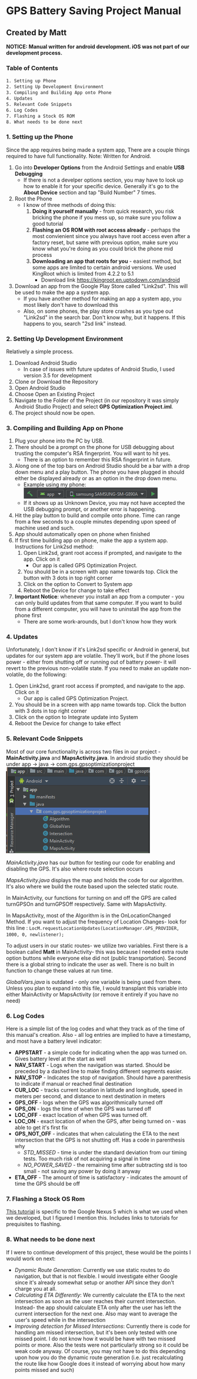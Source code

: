 # GPS Battery Saving Project Manual
## Created by Matt

__NOTICE: Manual written for android development. iOS was not part of our development process.__

### Table of Contents

	1. Setting up Phone
	2. Setting Up Development Environment
	3. Compiling and Building App onto Phone
	4. Updates
	5. Relevant Code Snippets
	6. Log Codes
	7. Flashing a Stock OS ROM
	8. What needs to be done next

### 1. Setting up the Phone
Since the app requires being made a system app, There are a couple things required to have full functionality. Note: Written for Android. 

1. Go into __Developer Options__ from the Android Settings and enable __USB Debugging__
	- If there is not a develper options section, you may have to look up how to enable it for your specific device. Generally it's go to the __About Device__ section and tap "Build Number" 7 times.
2. Root the Phone
	- I know of three methods of doing this:
		1. __Doing it yourself manually__ - from quick research, you risk bricking the phone if you mess up, so make sure you follow a good tutorial
		2. __Flashing an OS ROM with root access already__ - perhaps the most convienient since you always have root access even after a factory reset, but same with previous option, make sure you know what you're doing as you could brick the phone mid process
		3. __Downloading an app that roots for you__ - easiest method, but some apps are limited to certain android versions. We used KingRoot which is limited from 4.2.2 to 5.1
			* Download link https://kingroot.en.uptodown.com/android 
3. Download an  app from the Google Play Store called "Link2sd". This will be used to make the app a system app.
	* If you have another method for making an app a system app, you most likely don't have to download this
	* Also, on some phones, the play store crashes as you type out "Link2sd" in the search bar. Don't know why, but it happens. If this happens to you, search "2sd link" instead.

### 2. Setting Up Development Environment
Relatively a simple process.

1. Download Android Studio
	* In case of issues with future updates of Android Studio, I used version 3.5 for development
2. Clone or Download the Repository
3. Open Android Studio
4. Choose Open an Existing Project
5. Navigate to the Folder of the Project (in our repository it was simply Android Studio Project) and select __GPS Optimization Project.iml__.
6. The project should now be open.

### 3. Compiling and Building App on Phone
1. Plug your phone into the PC by USB.
2. There should be a prompt on the phone for USB debugging about trusting the  computer's RSA fingerprint. You will want to hit yes. 
	* There is an option to remember this RSA fingerprint in future.
3. Along one of the top bars on Android Studio should be a bar with a drop down menu and a play button. The phone you have plugged in should either be displayed already or as an option in the drop down menu. 
	* Example using my phone: ![MenuExample](ManualPhotos/DropDownAndPlay.png)
	* If it shows up as Unknown Device, you may not have accepted the USB debugging prompt, or another error is happening.
4.  Hit the play button to build and compile onto phone. Time can range from a few seconds to a couple minutes depending upon speed of machine used and such.
5.  App should automatically open on phone when finished
6.  If first time building app on phone, make the app a system app. Instructions for Link2sd method: 
	1.  Open Link2sd, grant root access if prompted, and navigate to the app. Click on it 
		*  Our app is called GPS Optimization Project.
	2.  You should be in a screen with app name towards top. Click the button with 3 dots in top right corner
	3.  Click on the option to Convert to System app
	4.  Reboot the Device for change to take effect
7. __Important Notice__: whenever you install an app from a computer - you can only build updates from that same computer. If you want to build from a different computer, you will have to uninstall the app from the phone first
	* There are some work-arounds, but I don't know how they work

### 4. Updates
Unfortunately, I don't know if it's Link2sd specific or Android in general, but updates for our system app are volatile. They'll work, but if the phone loses power - either from shutting off or running out of battery power- it will revert to the previous non-volatile state. If you need to make an update non-volatile, do the following:
	
1.  Open Link2sd, grant root access if prompted, and navigate to the app. Click on it 
	*  Our app is called GPS Optimization Project.
2.  You should be in a screen with app name towards top. Click the button with 3 dots in top right corner
3.  Click on the option to Integrate update into System
4.  Reboot the Device for change to take effect

### 5. Relevant Code Snippets
Most of our core functionality is across two files in our project - __MainActivity.java__ and __MapsActivity.java__.
In android studio they should be under app -> java -> com.gps.gpsoptimizationproject
![Main and Map](ManualPhotos/MMLocation.png)

_MainActivity.java_ has our button for testing our code for enabling and disabling the GPS. It's also where route selection occurs

_MapsActivity.java_ displays the map and holds the code for our algorithm. It's also where we build the route based upon the selected static route.

In MainActivity, our functions for turning on and off the GPS are called turnGPSOn and turnGPSOff respectively. Same with MapsActivity.

In MapsActivity, most of the Algorithm is in the OnLocationChanged Method. If you want to adjust the frequency of Location Changes- look for this line :
``
LocM.requestLocationUpdates(LocationManager.GPS_PROVIDER, 1000, 0, newlistener);
``

To adjust users in our static routes- we utilize two variables. First there is a boolean called __Matt__ in MainActivity- this was because I needed extra route option buttons while everyone else did not (public transportation). Second there is a global string to indicate the user as well. There is no built in function to change these values at run time.

_GlobalVars.java_ is outdated - only one variable is being used from there. Unless you plan to expand into this file, I would transplant this variable into either MainActivity or MapsActivity (or remove it entirely if you have no need)



### 6. Log Codes
Here is a simple list of the log codes and what they track as of the time of this manual's creation. Also - all log entries are implied to have a timestamp, and most have a battery level indicator:
	
* __APPSTART__ - a simple code for indicating when the app was turned on. Gives battery level at the start as well
* __NAV\_START__ - Logs when the navigation was started. Should be preceded by a dashed line to make finding different segments easier.
* __NAV\_STOP__ - Indicates the stop of navigation. Should have a parenthesis to indicate if manual or reached final destination
* __CUR\_LOC__ - tracks current location in latitude and longitude, speed in meters per second, and distance to next destination in meters
* __GPS\_OFF__ - logs when the GPS was algorithmically turned off
* __GPS\_ON__ - logs the time of when the GPS was turned off
* __LOC\_OFF__ - exact location of when GPS was turned off.
* __LOC\_ON__ - exact location of when the GPS, after being turned on - was able to get it's first fix
* __GPS\_NOT\_OFF__ - indicates that when calculating the ETA to the next intersection that the GPS is not shutting off. Has a code in parenthesis why
	* _STD\_MISSED_ - time is under the standard deviation from our timing tests. Too much risk of not acquiring a signal in time
	* _NO\_POWER\_SAVED_ - the remaining time after subtracting std is too small - not saving any power by doing it anyway
* __ETA\_OFF__ - The amount of time is satisfactory - indicates the amount of time the GPS should be off
 
### 7. Flashing a Stock OS Rom
[This tutorial](https://forum.xda-developers.com/google-nexus-5/general/tutorial-how-to-flash-factory-image-t2513701) is specific to the Google Nexus 5 which is what we used when we developed, but I figured I mention this. Includes links to tutorials for prequisites to flashing.

### 8. What needs to be done next
If I were to continue development of this project, these would be the points I would work on next:

* _Dynamic Route Generation_: Currently we use static routes to do navigation, but that is not flexible. I would investigate either Google since it's already somewhat setup or another API since they don't charge you at all.
* _Calculating ETA Differently_: We currently calculate the ETA to the next intersection as soon as the user reaches their current intersection. Instead- the app should calculate ETA only after the user has left the current intersection for the next one. Also may want to average the user's speed while in the intersection
* _Improving detection for Missed Intersections_: Currently there is code for handling am missed intersection, but it's been only tested with one missed point. I do not know how it would be have with two missed points or more. Also the tests were not particularly strong so it could be weak code anyway. Of course, you may not have to do this depending upon how you do the dynamic route generation (i.e. just recalculating the route like how Google does it instead of worrying about how many points missed and such) 
